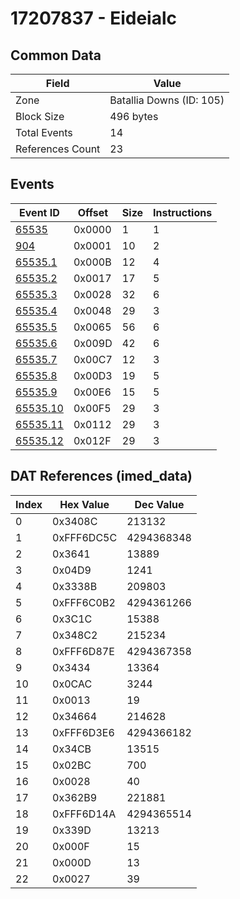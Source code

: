 # 17207837 - Eideialc

## Common Data

| Field            | Value                    |
|------------------|--------------------------|
| Zone             | Batallia Downs (ID: 105) |
| Block Size       | 496 bytes                |
| Total Events     | 14                       |
| References Count | 23                       |

## Events

| Event ID                  | Offset   |   Size |   Instructions |
|---------------------------|----------|--------|----------------|
| [65535](./65535.md)       | 0x0000   |      1 |              1 |
| [904](./904.md)           | 0x0001   |     10 |              2 |
| [65535.1](./65535.1.md)   | 0x000B   |     12 |              4 |
| [65535.2](./65535.2.md)   | 0x0017   |     17 |              5 |
| [65535.3](./65535.3.md)   | 0x0028   |     32 |              6 |
| [65535.4](./65535.4.md)   | 0x0048   |     29 |              3 |
| [65535.5](./65535.5.md)   | 0x0065   |     56 |              6 |
| [65535.6](./65535.6.md)   | 0x009D   |     42 |              6 |
| [65535.7](./65535.7.md)   | 0x00C7   |     12 |              3 |
| [65535.8](./65535.8.md)   | 0x00D3   |     19 |              5 |
| [65535.9](./65535.9.md)   | 0x00E6   |     15 |              5 |
| [65535.10](./65535.10.md) | 0x00F5   |     29 |              3 |
| [65535.11](./65535.11.md) | 0x0112   |     29 |              3 |
| [65535.12](./65535.12.md) | 0x012F   |     29 |              3 |

## DAT References (imed_data)

|   Index | Hex Value   |   Dec Value |
|---------|-------------|-------------|
|       0 | 0x3408C     |      213132 |
|       1 | 0xFFF6DC5C  |  4294368348 |
|       2 | 0x3641      |       13889 |
|       3 | 0x04D9      |        1241 |
|       4 | 0x3338B     |      209803 |
|       5 | 0xFFF6C0B2  |  4294361266 |
|       6 | 0x3C1C      |       15388 |
|       7 | 0x348C2     |      215234 |
|       8 | 0xFFF6D87E  |  4294367358 |
|       9 | 0x3434      |       13364 |
|      10 | 0x0CAC      |        3244 |
|      11 | 0x0013      |          19 |
|      12 | 0x34664     |      214628 |
|      13 | 0xFFF6D3E6  |  4294366182 |
|      14 | 0x34CB      |       13515 |
|      15 | 0x02BC      |         700 |
|      16 | 0x0028      |          40 |
|      17 | 0x362B9     |      221881 |
|      18 | 0xFFF6D14A  |  4294365514 |
|      19 | 0x339D      |       13213 |
|      20 | 0x000F      |          15 |
|      21 | 0x000D      |          13 |
|      22 | 0x0027      |          39 |
